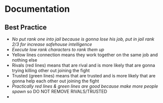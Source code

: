 # Documentation

## Best Practice

- _No put rank one into jail because is gonna lose his job, put in jail rank 2/3 for increase safehouse intelligence_
- _Execute low rank characters to rank them up_
- Yellow lines connection means they work together on the same job and nothing else
- Rivals (red lines) means that are rival and is more likely that are gonna trying killing other out joining the fight
- Trusted (green lines) means that are trusted and is more likely that are gonna help each other out joining the fight
- _Practically red lines & green lines are good because make more people spawn_  so DO NOT REMOVE RIVALS/TRUSTED
- 
